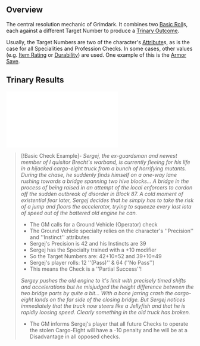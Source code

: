 ## Overview
The central resolution mechanic of Grimdark. It combines two [Basic Roll](<CoreSystem/Basic Roll.md>)s, each against a different Target Number to produce a [Trinary Outcome](<CoreSystem/Trinary Outcome.md>).

Usually, the Target Numbers are two of the character's [Attribute](<CoreSystem/Attribute.md>)s, as is the case for all Specialities and Profession Checks. In some cases, other values (e.g. [Item Rating](<Armoury/Item Rating.md>) or [Durability](<Durability.md>)) are used. One example of this is the [Armor Save](<Combat/Armor Save.md>).

## Trinary Results
![](<CoreSystem/Trinary Outcome.md>)

>[!Basic Check Example]-
>_Sergej, the ex-guardsman and newest member of I quisitor Brecht's warband, is currently fleeing for his life in a hijacked cargo-eight truck from a bunch of horrifying mutants. During the chase, he suddenly finds himself on a one-way lane rushing towards a bridge spanning two hive blocks... A bridge in the process of being raised in an attempt of the local enforcers to cordon off the sudden outbreak of disorder in Block 87.
>A cold moment of existential fear later, Sergej decides that he simply has to take the risk of a jump and floors the accelerator, trying to squeeze every last iota of speed out of the battered old engine he can._
>* The GM calls for a Ground Vehicle (Operator) check
>* The Ground Vehicle specialty relies on the character's ''Precision'' and ''Instinct'' attributes
>* Sergej's Precision is 42 and his Instincts are 39
>* Sergej has the Specialty trained with a +10 modifier
>* So the Target Numbers are: 42+10=52 and 39+10=49
>* Sergej's player rolls: 12 ''(Pass)'' & 64 (''No Pass'')
>* This means the Check is a ''Partial Success''!
>
>_Sergey pushes the old engine to it's limit with precisely timed shifts and accelerations but he misjudged the height difference between the two bridge parts by quite a bit...
>With a bone jarring crash the cargo-eight lands on the far side of the closing bridge. But Sergej notices immediately that the truck now steers like a Jellyfish and that he is rapidly loosing speed. Clearly something in the old truck has broken._
>
>* The GM informs Sergej's player that all future Checks to operate the stolen Cargo-Eight will have a -10 penalty and he will be at a Disadvantage in all opposed checks.
